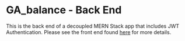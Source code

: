 # GA_balance - Back End


This is the back end of a decoupled MERN Stack app that includes JWT Authentication. Please see the front end found [here](https://github.com/eagonzalez1/ga-balance-front-end) for more details. 